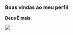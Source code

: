 ### Boas vindas ao meu perfil 

**Deus È mais**

![](https://tenor.com/pt-BR/view/asd-gif-25650283)

